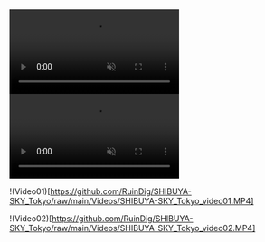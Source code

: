 <div><video controls src="https://github.com/RuinDig/SHIBUYA-SKY_Tokyo/raw/main/Videos/SHIBUYA-SKY_Tokyo_video01.MP4" muted="false"></video></div>
<div><video controls src="https://github.com/RuinDig/SHIBUYA-SKY_Tokyo/raw/main/Videos/SHIBUYA-SKY_Tokyo_video02.MP4" muted="false"></video></div>


!(Video01)[https://github.com/RuinDig/SHIBUYA-SKY_Tokyo/raw/main/Videos/SHIBUYA-SKY_Tokyo_video01.MP4]

!(Video02)[https://github.com/RuinDig/SHIBUYA-SKY_Tokyo/raw/main/Videos/SHIBUYA-SKY_Tokyo_video02.MP4]
